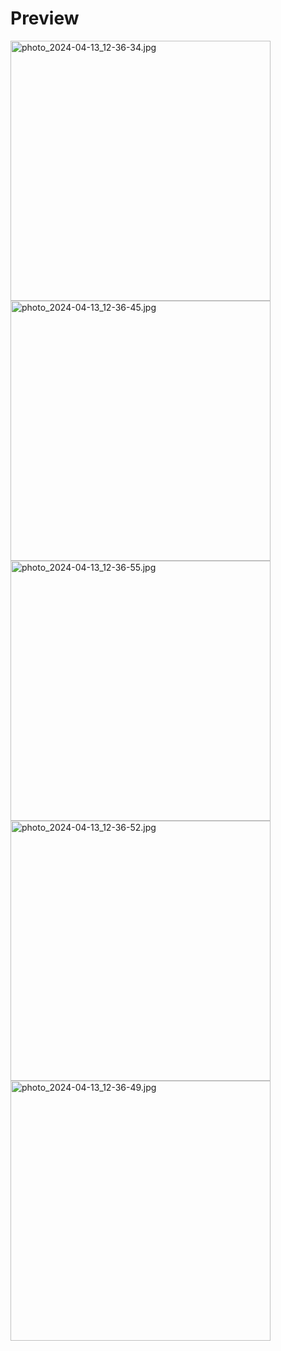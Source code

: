 # Preview 
<div>
    <img width="416" alt="photo_2024-04-13_12-36-34.jpg" src="https://github.com/TarifXO/InformaScopeApp/blob/master/assets/photo_2024-04-13_12-36-34.jpg">
    <img width="416" alt="photo_2024-04-13_12-36-45.jpg" src="https://github.com/TarifXO/InformaScopeApp/blob/master/assets/photo_2024-04-13_12-36-45.jpg">
    <img width="416" alt="photo_2024-04-13_12-36-55.jpg" src="https://github.com/TarifXO/InformaScopeApp/blob/master/assets/photo_2024-04-13_12-36-55.jpg">
</div>

<div>
    <img width="416" alt="photo_2024-04-13_12-36-52.jpg" src="https://github.com/TarifXO/InformaScopeApp/blob/master/assets/photo_2024-04-13_12-36-52.jpg">
    <img width="416" alt="photo_2024-04-13_12-36-49.jpg" src="https://github.com/TarifXO/InformaScopeApp/blob/master/assets/photo_2024-04-13_12-36-49.jpg">
</div>
